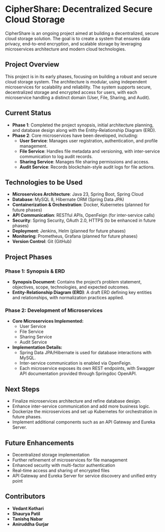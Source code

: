 # CipherShare: Decentralized Secure Cloud Storage

CipherShare is an ongoing project aimed at building a decentralized, secure cloud storage solution. The goal is to create a system that ensures data privacy, end-to-end encryption, and scalable storage by leveraging microservices architecture and modern cloud technologies.

## Project Overview

This project is in its early phases, focusing on building a robust and secure cloud storage system. The architecture is modular, using independent microservices for scalability and reliability. The system supports secure, decentralized storage and encrypted access for users, with each microservice handling a distinct domain (User, File, Sharing, and Audit).

## Current Status

- **Phase 1**: Completed the project synopsis, initial architecture planning, and database design along with the Entity-Relationship Diagram (ERD).
- **Phase 2**: Core microservices have been developed, including:
  - **User Service**: Manages user registration, authentication, and profile management.
  - **File Service**: Handles file metadata and versioning, with inter-service communication to log audit records.
  - **Sharing Service**: Manages file sharing permissions and access.
  - **Audit Service**: Records blockchain-style audit logs for file actions.

## Technologies to be Used

- **Microservices Architecture**: Java 23, Spring Boot, Spring Cloud
- **Database**: MySQL 8, Hibernate ORM (Spring Data JPA)
- **Containerization & Orchestration**: Docker, Kubernetes (planned for future phases)
- **API Communication**: RESTful APIs, OpenFeign (for inter-service calls)
- **Security**: Spring Security, OAuth 2.0, HTTPS (to be enhanced in future phases)
- **Deployment**: Jenkins, Helm (planned for future phases)
- **Monitoring**: Prometheus, Grafana (planned for future phases)
- **Version Control**: Git (GitHub)

## Project Phases

### Phase 1: Synopsis & ERD

- **Synopsis Document**: Contains the project’s problem statement, objectives, scope, technologies, and expected outcomes.
- **Entity-Relationship Diagram (ERD)**: A draft ERD defining key entities and relationships, with normalization practices applied.

### Phase 2: Development of Microservices

- **Core Microservices Implemented:**
  - User Service
  - File Service
  - Sharing Service
  - Audit Service
- **Implementation Details:**
  - Spring Data JPA/Hibernate is used for database interactions with MySQL.
  - Inter-service communication is enabled via OpenFeign.
  - Each microservice exposes its own REST endpoints, with Swagger API documentation provided through Springdoc OpenAPI.

## Next Steps

- Finalize microservices architecture and refine database design.
- Enhance inter-service communication and add more business logic.
- Dockerize the microservices and set up Kubernetes for orchestration in future phases.
- Implement additional components such as an API Gateway and Eureka Server.

## Future Enhancements

- Decentralized storage implementation
- Further refinement of microservices for file management
- Enhanced security with multi-factor authentication
- Real-time access and sharing of encrypted files
- API Gateway and Eureka Server for service discovery and unified entry point

## Contributors

- **Vedant Kothari**
- **Shaurya Patil**
- **Tanishq Nabar**
- **Aniruddha Gurjar**
